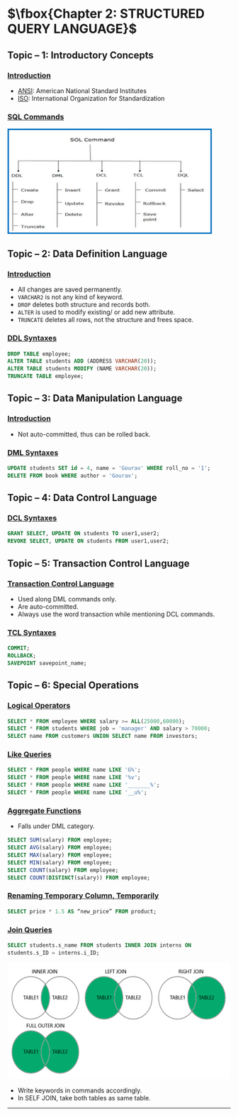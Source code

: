 # $\fbox{Chapter 2: STRUCTURED QUERY LANGUAGE}$





## **Topic – 1: Introductory Concepts**

### <u>Introduction</u>

- <u>ANSI</u>: American National Standard Institutes
- <u>ISO</u>: International Organization for Standardization


### <u>SQL Commands</u>

<img src="./media/image2.png"
style="width:4.80845in;height:2.47309in" />



## **Topic – 2: Data Definition Language**

### <u>Introduction</u>

- All changes are saved permanently.
- `VARCHAR2` is not any kind of keyword.
- `DROP` deletes both structure and records both.
- `ALTER` is used to modify existing/ or add new attribute.
- `TRUNCATE` deletes all rows, not the structure and frees space.


### <u>DDL Syntaxes</u>

```sql
DROP TABLE employee;
ALTER TABLE students ADD (ADDRESS VARCHAR(20));
ALTER TABLE students MODIFY (NAME VARCHAR(20));
TRUNCATE TABLE employee;
```



## **Topic – 3: Data Manipulation Language**

### <u>Introduction</u>

- Not auto-committed, thus can be rolled back.


### <u>DML Syntaxes</u>

```sql
UPDATE students SET id = 4, name = 'Gourav' WHERE roll_no = '1';
DELETE FROM book WHERE author = 'Gourav';
```



## **Topic – 4: Data Control Language**

### <u>DCL Syntaxes</u>

```sql
GRANT SELECT, UPDATE ON students TO user1,user2;
REVOKE SELECT, UPDATE ON students FROM user1,user2;
```



## **Topic – 5: Transaction Control Language**

### <u>Transaction Control Language</u>

- Used along DML commands only.
- Are auto-committed.
- Always use the word transaction while mentioning DCL commands.


### <u>TCL Syntaxes</u>

```sql
COMMIT;
ROLLBACK;
SAVEPOINT savepoint_name;
```



## **Topic – 6: Special Operations**

### <u>Logical Operators</u>

```sql
SELECT * FROM employee WHERE salary >= ALL(25000,60000);
SELECT * FROM students WHERE job = 'manager' AND salary > 70000;
SELECT name FROM customers UNION SELECT name FROM investors;
```


### <u>Like Queries</u>

```sql
SELECT * FROM people WHERE name LIKE 'G%';
SELECT * FROM people WHERE name LIKE '%v';
SELECT * FROM people WHERE name LIKE '_______%';
SELECT * FROM people WHERE name LIKE '__u%';
```


### <u>Aggregate Functions</u>

- Falls under DML category.

```sql
SELECT SUM(salary) FROM employee;
SELECT AVG(salary) FROM employee;
SELECT MAX(salary) FROM employee;
SELECT MIN(salary) FROM employee;
SELECT COUNT(salary) FROM employee;
SELECT COUNT(DISTINCT(salary)) FROM employee;
```


### <u>Renaming Temporary Column, Temporarily</u>

```sql
SELECT price * 1.5 AS “new_price” FROM product;
```


### <u>Join Queries</u>

```sql
SELECT students.s_name FROM students INNER JOIN interns ON
students.s_ID = interns.i_ID;
```

<img src="./media/image3.png"
style="width:5.90554in;height:2.73032in" />

- Write keywords in commands accordingly.
- In SELF JOIN, take both tables as same table.

---
